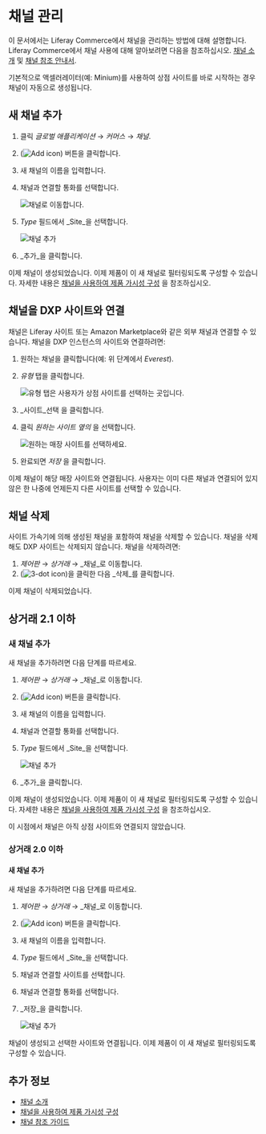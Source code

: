 # 채널 관리

이 문서에서는 Liferay Commerce에서 채널을 관리하는 방법에 대해 설명합니다. Liferay Commerce에서 채널 사용에 대해 알아보려면 다음을 참조하십시오. [채널 소개](./introduction-to-channels.md) 및 [채널 참조 안내서](./channels-reference-guide.md).

기본적으로 액셀러레이터(예: Minium)를 사용하여 상점 사이트를 바로 시작하는 경우 채널이 자동으로 생성됩니다.

## 새 채널 추가

1. 클릭 _글로벌 애플리케이션_ &rarr; _커머스_ &rarr; _채널_.
1. (![Add icon](../../images/icon-add.png)) 버튼을 클릭합니다.
1. 새 채널의 이름을 입력합니다.
1. 채널과 연결할 통화를 선택합니다.

    ![채널로 이동합니다.](./managing-channels/images/01.png)

1. _Type_ 필드에서 _Site_을 선택합니다.

    ![채널 추가](./managing-channels/images/02.png)

1. _추가_을 클릭합니다.

이제 채널이 생성되었습니다. 이제 제품이 이 새 채널로 필터링되도록 구성할 수 있습니다. 자세한 내용은 [채널을 사용하여 제품 가시성 구성](./configuring-product-visibility-using-channels.md) 을 참조하십시오.

## 채널을 DXP 사이트와 연결

채널은 Liferay 사이트 또는 Amazon Marketplace와 같은 외부 채널과 연결할 수 있습니다. 채널을 DXP 인스턴스의 사이트와 연결하려면:

1. 원하는 채널을 클릭합니다(예: 위 단계에서 _Everest_).
1. _유형_ 탭을 클릭합니다.

    ![유형 탭은 사용자가 상점 사이트를 선택하는 곳입니다.](./managing-channels/images/03.png)

1. _사이트_선택 을 클릭합니다.
1. 클릭 _원하는 사이트 옆의_ 을 선택합니다.

    ![원하는 매장 사이트를 선택하세요.](./managing-channels/images/04.png)

1. 완료되면 _저장_ 을 클릭합니다.

이제 채널이 해당 매장 사이트와 연결됩니다. 사용자는 이미 다른 채널과 연결되어 있지 않은 한 나중에 언제든지 다른 사이트를 선택할 수 있습니다.

## 채널 삭제

사이트 가속기에 의해 생성된 채널을 포함하여 채널을 삭제할 수 있습니다. 채널을 삭제해도 DXP 사이트는 삭제되지 않습니다. 채널을 삭제하려면:

1. _제어판_ → _상거래_ → _채널_로 이동합니다.
1. (![3-dot icon](../../images/icon-actions.png))을 클릭한 다음 _삭제_를 클릭합니다.

이제 채널이 삭제되었습니다.

## 상거래 2.1 이하

### 새 채널 추가

새 채널을 추가하려면 다음 단계를 따르세요.

1. _제어판_ → _상거래_ → _채널_로 이동합니다.
1. (![Add icon](../../images/icon-add.png)) 버튼을 클릭합니다.
1. 새 채널의 이름을 입력합니다.
1. 채널과 연결할 통화를 선택합니다.
1. _Type_ 필드에서 _Site_을 선택합니다.

    ![채널 추가](./managing-channels/images/02.png)

1. _추가_을 클릭합니다.

이제 채널이 생성되었습니다. 이제 제품이 이 새 채널로 필터링되도록 구성할 수 있습니다. 자세한 내용은 [채널을 사용하여 제품 가시성 구성](./configuring-product-visibility-using-channels.md) 을 참조하십시오.

이 시점에서 채널은 아직 상점 사이트와 연결되지 않았습니다.

### 상거래 2.0 이하

#### 새 채널 추가

새 채널을 추가하려면 다음 단계를 따르세요.

1. _제어판_ → _상거래_ → _채널_로 이동합니다.
1. (![Add icon](../../images/icon-add.png)) 버튼을 클릭합니다.
1. 새 채널의 이름을 입력합니다.
1. _Type_ 필드에서 _Site_을 선택합니다.
1. 채널과 연결할 사이트를 선택합니다.
1. 채널과 연결할 통화를 선택합니다.
1. _저장_을 클릭합니다.

    ![채널 추가](./managing-channels/images/01.png)

채널이 생성되고 선택한 사이트와 연결됩니다. 이제 제품이 이 새 채널로 필터링되도록 구성할 수 있습니다.

## 추가 정보

* [채널 소개](./introduction-to-channels.md)
* [채널을 사용하여 제품 가시성 구성](./configuring-product-visibility-using-channels.md)
* [채널 참조 가이드](./channels-reference-guide.md)

